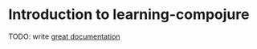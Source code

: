 # Introduction to learning-compojure

TODO: write [great documentation](http://jacobian.org/writing/what-to-write/)
